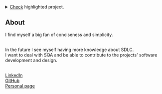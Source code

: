 <details>
  <summary><a href="https://github.com/testcatch/catchyNameFinal">Check</a> highlighted project.</summary>
  <h6>testcatch/catchyNameFinal</h6>
  <p> A 2D top-down game using Java and Swing.<br>
      The goal was to create a template for that kind of games , so that it is open-closed and be easily maintainable software.<br>
      This was done after Software Architectural Analysis and applying metrics using tools such us SonarCloud.
  </p>
</details>

About
-
I find myself a big fan of conciseness and simplicity.<br><br>

In the future I see myself having more knowledge about SDLC.<br>
I want to deal with SQA and be able to contribute to the projects' software development and design.<br><br>

<a href="https://www.linkedin.com/in/tsechelidismichail/">LinkedIn</a><br>
<a href="https://github.com/tsechelidisMichail">GitHub</a><br>
<a href="https://tsechelidismichail.github.io/">Personal page</a><br>
